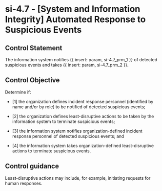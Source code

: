 # si-4.7 - \[System and Information Integrity\] Automated Response to Suspicious Events

## Control Statement

The information system notifies {{ insert: param, si-4.7_prm_1 }} of detected suspicious events and takes {{ insert: param, si-4.7_prm_2 }}.

## Control Objective

Determine if:

- \[1\] the organization defines incident response personnel (identified by name and/or by role) to be notified of detected suspicious events;

- \[2\] the organization defines least-disruptive actions to be taken by the information system to terminate suspicious events;

- \[3\] the information system notifies organization-defined incident response personnel of detected suspicious events; and

- \[4\] the information system takes organization-defined least-disruptive actions to terminate suspicious events.

## Control guidance

Least-disruptive actions may include, for example, initiating requests for human responses.
